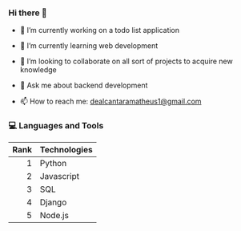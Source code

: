 ### Hi there 👋
- 🔭 I’m currently working on a todo list application
  
- 🌱 I’m currently learning web development
  
- 👯 I’m looking to collaborate on all sort of projects to acquire new knowledge
  
- 💬 Ask me about backend development
  
- 📫 How to reach me: dealcantaramatheus1@gmail.com


### 💻 Languages and Tools
| Rank | Technologies |
|-----:|---------------|
|     1| Python              |
|     2| Javascript              |
|     3| SQL              |
|     4| Django              |
|     5| Node.js              |



<!--
**thecobsb/thecobsb** is a ✨ _special_ ✨ repository because its `README.md` (this file) appears on your GitHub profile.

Here are some ideas to get you started:

- 🔭 I’m currently working on ...
- 🌱 I’m currently learning ...
- 👯 I’m looking to collaborate on ...
- 🤔 I’m looking for help with ...
- 💬 Ask me about ...
- 📫 How to reach me: ...
- 😄 Pronouns: ...
- ⚡ Fun fact: ...
-->
